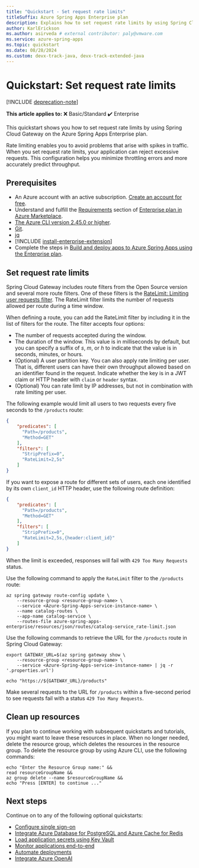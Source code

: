 ```yaml
---
title: "Quickstart - Set request rate limits"
titleSuffix: Azure Spring Apps Enterprise plan
description: Explains how to set request rate limits by using Spring Cloud Gateway on the Azure Spring Apps Enterprise plan.
author: KarlErickson
ms.author: asirveda # external contributor: paly@vmware.com
ms.service: azure-spring-apps
ms.topic: quickstart
ms.date: 08/28/2024
ms.custom: devx-track-java, devx-track-extended-java
---
```


# Quickstart: Set request rate limits

[!INCLUDE [deprecation-note](../includes/deprecation-note.md)]

**This article applies to:** ❌ Basic/Standard ✔️ Enterprise

This quickstart shows you how to set request rate limits by using Spring Cloud Gateway on the Azure Spring Apps Enterprise plan.

Rate limiting enables you to avoid problems that arise with spikes in traffic. When you set request rate limits, your application can reject excessive requests. This configuration helps you minimize throttling errors and more accurately predict throughput.

## Prerequisites

- An Azure account with an active subscription. [Create an account for free](https://azure.microsoft.com/free/?WT.mc_id=A261C142F).
- Understand and fulfill the [Requirements](how-to-enterprise-marketplace-offer.md#requirements) section of [Enterprise plan in Azure Marketplace](how-to-enterprise-marketplace-offer.md).
- [The Azure CLI version 2.45.0 or higher](/cli/azure/install-azure-cli).
- [Git](https://git-scm.com/).
- [jq](https://stedolan.github.io/jq/download/)
- [!INCLUDE [install-enterprise-extension](includes/install-enterprise-extension.md)]
- Complete the steps in [Build and deploy apps to Azure Spring Apps using the Enterprise plan](quickstart-deploy-apps-enterprise.md).

## Set request rate limits

Spring Cloud Gateway includes route filters from the Open Source version and several more route filters. One of these filters is the [RateLimit: Limiting user requests filter](https://docs.vmware.com/en/VMware-Spring-Cloud-Gateway-for-Kubernetes/2.2/scg-k8s/GUID-guides-filters-traffic-control.html#ratelimit). The RateLimit filter limits the number of requests allowed per route during a time window.

When defining a route, you can add the RateLimit filter by including it in the list of filters for the route. The filter accepts four options:

- The number of requests accepted during the window.
- The duration of the window. This value is in milliseconds by default, but you can specify a suffix of *s*, *m*, or *h* to indicate that the value is in seconds, minutes, or hours.
- (Optional) A user partition key. You can also apply rate limiting per user. That is, different users can have their own throughput allowed based on an identifier found in the request. Indicate whether the key is in a JWT claim or HTTP header with `claim` or `header` syntax.
- (Optional) You can rate limit by IP addresses, but not in combination with rate limiting per user.

The following example would limit all users to two requests every five seconds to the `/products` route:

```json
{
    "predicates": [
      "Path=/products",
      "Method=GET"
    ],
    "filters": [
      "StripPrefix=0",
      "RateLimit=2,5s"
    ]
}
```

If you want to expose a route for different sets of users, each one identified by its own `client_id` HTTP header, use the following route definition:

```json
{
    "predicates": [
      "Path=/products",
      "Method=GET"
    ],
    "filters": [
      "StripPrefix=0",
      "RateLimit=2,5s,{header:client_id}"
    ]
}
```

When the limit is exceeded, responses will fail with `429 Too Many Requests` status.

Use the following command to apply the `RateLimit` filter to the `/products` route:

```azurecli
az spring gateway route-config update \
    --resource-group <resource-group-name> \
    --service <Azure-Spring-Apps-service-instance-name> \
    --name catalog-routes \
    --app-name catalog-service \
    --routes-file azure-spring-apps-enterprise/resources/json/routes/catalog-service_rate-limit.json
```

Use the following commands to retrieve the URL for the `/products` route in Spring Cloud Gateway:

```azurecli
export GATEWAY_URL=$(az spring gateway show \
    --resource-group <resource-group-name> \
    --service <Azure-Spring-Apps-service-instance-name> | jq -r '.properties.url')

echo "https://${GATEWAY_URL}/products"
```

Make several requests to the URL for `/products` within a five-second period to see requests fail with a status `429 Too Many Requests`.

## Clean up resources

If you plan to continue working with subsequent quickstarts and tutorials, you might want to leave these resources in place. When no longer needed, delete the resource group, which deletes the resources in the resource group. To delete the resource group by using Azure CLI, use the following commands:

```azurecli
echo "Enter the Resource Group name:" &&
read resourceGroupName &&
az group delete --name $resourceGroupName &&
echo "Press [ENTER] to continue ..."
```

## Next steps

Continue on to any of the following optional quickstarts:

- [Configure single sign-on](quickstart-configure-single-sign-on-enterprise.md)
- [Integrate Azure Database for PostgreSQL and Azure Cache for Redis](quickstart-integrate-azure-database-and-redis-enterprise.md)
- [Load application secrets using Key Vault](quickstart-key-vault-enterprise.md)
- [Monitor applications end-to-end](quickstart-monitor-end-to-end-enterprise.md)
- [Automate deployments](quickstart-automate-deployments-github-actions-enterprise.md)
- [Integrate Azure OpenAI](quickstart-fitness-store-azure-openai.md)
